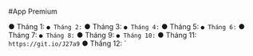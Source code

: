 #App Premium

● Tháng 1: `
● Tháng 2: `
● Tháng 3: `
● Tháng 4: `
● Tháng 5: `
● Tháng 6: `
● Tháng 7: `
● Tháng 8: `
● Tháng 9: `
● Tháng 10: `
● Tháng 11: `https://git.io/J27a9`
● Thấng 12: `
